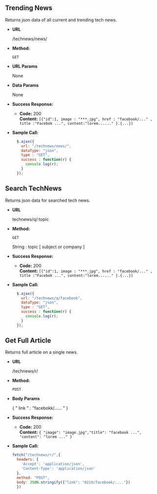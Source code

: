 **Trending News**
----
  Returns json data of all current and trending tech news.

* **URL**

  /technews/news/

* **Method:**

  `GET`
  
*  **URL Params**

    None

* **Data Params**

  None

* **Success Response:**

  * **Code:** 200 <br />
    **Content:** `[{"id":1, image : "***.jpg", href : "facebook/..." , title :"Facebok ...", content:"lorem......" }.{...}]`
 


* **Sample Call:**

  ```javascript
    $.ajax({
      url: "/technews/news/",
      dataType: "json",
      type : "GET",
      success : function(r) {
        console.log(r);
      }
    });
  ```


**Search TechNews**
----
  Returns json data for searched tech news.

* **URL**

  technews/q/:topic

* **Method:**

  `GET`
  
  String : topic [ subject or company ]


* **Success Response:**

  * **Code:** 200 <br />
    **Content:** `[{"id":1, image : "***.jpg", href : "facebook/..." , title :"Facebok ...", content:"lorem......" }.{...}]`
 
 


* **Sample Call:**

  ```javascript
    $.ajax({
      url: "/technews/q/facebook",
      dataType: "json",
      type : "GET",
      success : function(r) {
        console.log(r);
      }
    });
  ```

**Get Full Article**
----
  Returns full article on a single news.

* **URL**

  /technews/r/

* **Method:**

  `POST`
  

* **Body Params**

  { " link " : "facebokk/...... " }

* **Success Response:**

  * **Code:** 200 <br />
    **Content:** `{ "image": "image.jpg","title": "facebook ...",  "content": "lorem ..." }`


 

* **Sample Call:**

  ```javascript
  fetch("/technews/r/",{
    headers: {
      'Accept': 'application/json',
      'Content-Type': 'application/json'
    },
    method: "POST",
    body: JSON.stringify({"link": "0219/facebook/...."})
    })


  ```